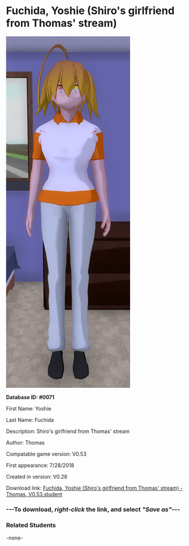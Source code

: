 # Fuchida, Yoshie (Shiro's girlfriend from Thomas' stream)

<img src="../../Files/Images/Fuchida, Yoshie (Shiro's girlfriend from Thomas' stream).png" title="Fuchida, Yoshie (Shiro's girlfriend from Thomas' stream) - Thomas, V0.53">

**Database ID: #0071**

First Name: Yoshie

Last Name: Fuchida

Description: Shiro's girlfriend from Thomas' stream

Author: Thomas

Compatable game version: V0.53

First appearance: 7/28/2018

Created in version: V0.26

Download link: <a href="https://raw.githubusercontent.com/Arbiter1223/Daigaku-Gurashi-Custom-Students/master/Files/Student%20Files/Fuchida%2C%20Yoshie%20(Shiro's%20girlfriend%20from%20Thomas'%20stream)%20-%20Thomas%2C%20V0.53.student">Fuchida, Yoshie (Shiro's girlfriend from Thomas' stream) - Thomas, V0.53.student</a>

### ---**To download, _right-click_ the link, and select _"Save as"_**---

### Related Students

-none-
